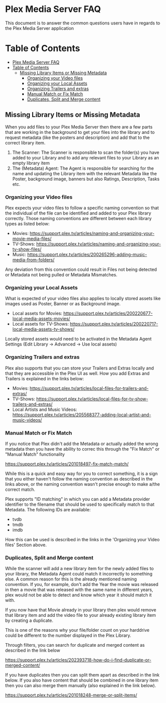 # Plex Media Server FAQ

This document is to answer the common questions users have in regards to the Plex Media Server application

# Table of Contents
- [Plex Media Server FAQ](#plex-media-server-faq)
- [Table of Contents](#table-of-contents)
  - [Missing Library Items or Missing Metadata](#missing-library-items-or-missing-metadata)
    - [Organizing your Video files](#organizing-your-video-files)
    - [Organizing your Local Assets](#organizing-your-local-assets)
    - [Organizing Trailers and extras](#organizing-trailers-and-extras)
    - [Manual Match or Fix Match](#manual-match-or-fix-match)
    - [Duplicates, Split and Merge content](#duplicates-split-and-merge-content)

## Missing Library Items or Missing Metadata

When you add files to your Plex Media Server then there are a few parts that are working in the background to get your files into the library and to request metadata (like the posters and description) and add that to the correct library item.

1. The Scanner: The Scanner is responsible to scan the folder(s) you have added to your Library and to add any relevant files to your Library as an empty library item
2. The (Metadata) Agent: The Agent is responsible for searching for the name and updating the Library item with the relevant Metadata like the Poster, background image, banners but also Ratings, Description, Tasks etc.

### Organizing your Video files

Plex expects your video files to follow a specific naming convention so that the individual of the file can be identified and added to your Plex library correctly. Those naming conventions are different between each library types as listed below:

* Movies: https://support.plex.tv/articles/naming-and-organizing-your-movie-media-files/
* TV-Shows: https://support.plex.tv/articles/naming-and-organizing-your-tv-show-files/
* Music: https://support.plex.tv/articles/200265296-adding-music-media-from-folders/

Any deviation from this convention could result in Files not being detected or Metadata not being pulled or Metadata Mismatches.

### Organizing your Local Assets

What is expected of your video files also applies to locally stored assets like images used as Poster, Banner or as Background image.

* Local assets for Movies: https://support.plex.tv/articles/200220677-local-media-assets-movies/
* Local assets for TV-Shows: https://support.plex.tv/articles/200220717-local-media-assets-tv-shows/

Locally stored assets would need to be activated in the Metadata Agent Settings (Edit Library -> Advanced -> Use local assets)

### Organizing Trailers and extras

Plex also supports that you can store your Trailers and Extras locally and that they are accessible in the Plex UI as well. How you add Extras and Trailers is explained in the links below:

* Movies: https://support.plex.tv/articles/local-files-for-trailers-and-extras/
* TV-Shows: https://support.plex.tv/articles/local-files-for-tv-show-trailers-and-extras/
* Local Artists and Music Videos: https://support.plex.tv/articles/205568377-adding-local-artist-and-music-videos/

### Manual Match or Fix Match

If you notice that Plex didn't add the Metadata or actually added the wrong metadata then you have the ability to correc this through the "Fix Match" or "Manual Match" functionality

https://support.plex.tv/articles/201018497-fix-match-match/

While this is a quick and easy way for you to correct something, it is a sign that you either haven't follow the naming convention as described in the links above, or the naming convention wasn't precise enough to make a/the correct match.

Plex supports "ID matching" in which you can add a Metadata provider identifier to the filename that should be used to specifically match to that Metadata. The following IDs are available:

* tvdb
* tmdb
* imdb

How this can be used is described in the links in the 'Organizing your Video files' Section above.

### Duplicates, Split and Merge content

While the scanner will add a new library item for the newly added files to your library, the Metadata Agent could match it incorrectly to something else. A common reason for this is the already mentioned naming convention. If you, for example, don't add the Year the movie was released in then a movie that was released with the same name in different years, plex would not be able to detect and know which year it should match it with.

If you now have that Movie already in your library then plex would remove that library item and add the video file to your already existing library item by creating a duplicate.

This is one of the reasons why your file/folder count on your harddrive could be different to the number displayed in the Plex Library.

Through filters, you can search for duplicate and merged content as described in the link below

https://support.plex.tv/articles/202393718-how-do-i-find-duplicate-or-merged-content/

If you have duplicates then you can split them apart as described in the link below. If you also have content that should be combined in one library item then you can also merge them manually (also explained in the link below).

https://support.plex.tv/articles/201018248-merge-or-split-items/